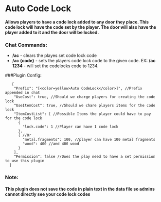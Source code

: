 # Auto Code Lock
 **Allows players to have a code lock added to any door they place. This code lock will have the code set by the player. The door will also have the player added to it and the door will be locked.**

### Chat Commands:
+ **/ac** - clears the playes set code lock code
+ **/ac {code}** - sets the players code lock code to the given code. EX: **/ac 1234** - will set the codelocks code to 1234.

###Plugin Config:
```
   {
    "Prefix": "[<color=yellow>Auto CodeLock</color>]", //Prefix appended in chat
    "UseCost": true, //Should we charge players for creating the code lock
    "UseItemCost": true, //Should we chare players items for the code lock
    "ItemCostList": [ //Possible Items the player could have to pay for the code lock
      {
        "lock.code": 1 //Player can have 1 code lock
      },
      { //Or 
        "metal.fragments": 100, //player can have 100 metal fragments 
        "wood": 400 //and 400 wood
      }
    ],
    "Permission": false //Does the play need to have a set permission to use this plugin
  }
```

### Note:
#### **This plugin does not save the code in plain text in the data file so admins cannot directly see your code lock codes**
